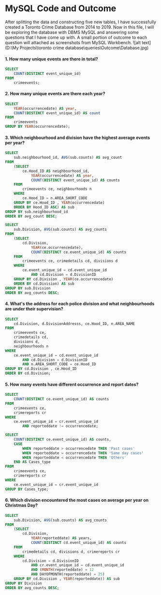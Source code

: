 # MySQL Code and Outcome
After splitting the data and constructing five new tables, I have successfully created a Toronto Crime Database from 2014 to 2019. Now in this file, I will be exploring 
the database with DBMS MySQL and answering some questions that I have come up with. A small portion of outcome to each question will attached as screenshots from MySQL Workbench. 
![alt text](D:\\My Projects\\toronto crime database\\queries\\Outcome\\Database.jpg)

#### 1. How many unique events are there in total?
```sql
SELECT 
    COUNT(DISTINCT event_unique_id)
FROM
    crimeevents;
```

#### 2. How many unique events are there each year?
```sql
SELECT 
    YEAR(occurrencedate) AS year,
    COUNT(DISTINCT event_unique_id) AS count
FROM
    crimeevents
GROUP BY YEAR(occurrencedate);
```


#### 3. Which neighbourhood and division have the highest average events per year? 
```sql
SELECT 
    sub.neighbourhood_id, AVG(sub.counts) AS avg_count
FROM
    (SELECT 
        ce.Hood_ID AS neighbourhood_id,
            YEAR(occurrencedate) AS year,
            COUNT(DISTINCT event_unique_id) AS counts
    FROM
        crimeevents ce, neighbourhoods n
    WHERE
        ce.Hood_ID = n.AREA_SHORT_CODE
    GROUP BY ce.Hood_ID , YEAR(occurrencedate)
    ORDER BY Hood_ID ASC) AS sub
GROUP BY sub.neighbourhood_id
ORDER BY avg_count DESC;
```

```sql
SELECT 
    sub.Division, AVG(sub.counts) AS avg_counts
FROM
    (SELECT 
        cd.Division,
            YEAR(ce.occurrencedate),
            COUNT(DISTINCT ce.event_unique_id) AS counts
    FROM
        crimeevents ce, crimedetails cd, divisions d
    WHERE
        ce.event_unique_id = cd.event_unique_id
            AND cd.Division = d.DivisionID
    GROUP BY cd.Division , YEAR(ce.occurrencedate)
    ORDER BY cd.Division) AS sub
GROUP BY sub.Division
ORDER BY avg_counts DESC;
```

#### 4. What's the address for each police division and what neighbourhoods are under their supervision?
```sql
SELECT 
    cd.Division, d.DivisionAddresss, ce.Hood_ID, n.AREA_NAME
FROM
    crimeevents ce,
    crimedetails cd,
    divisions d,
    neighbourhoods n
WHERE
    ce.event_unique_id = cd.event_unique_id
        AND cd.Division = d.DivisionID
        AND n.AREA_SHORT_CODE = ce.Hood_ID
GROUP BY cd.Division , ce.Hood_ID
ORDER BY cd.Division;
```


#### 5. How many events have different occurrence and report dates? 
```sql
SELECT 
    COUNT(DISTINCT ce.event_unique_id) AS counts
FROM
    crimeevents ce,
    crimereports cr
WHERE
    ce.event_unique_id = cr.event_unique_id
        AND reporteddate != occurrencedate;
```

```sql
SELECT 
    COUNT(DISTINCT ce.event_unique_id) AS counts,
    CASE
        WHEN reporteddate > occurrencedate THEN 'Past cases'
        WHEN reporteddate = occurrencedate THEN 'Same day cases'
        WHEN reporteddate < occurrencedate THEN 'Others'
    END AS Cases_type
FROM
    crimeevents ce,
    crimereports cr
WHERE
    ce.event_unique_id = cr.event_unique_id
GROUP BY Cases_type;
```


#### 6. Which division encountered the most cases on average per year on Christmas Day? 
```sql
SELECT 
    sub.Division, AVG(sub.counts) AS avg_counts
FROM
    (SELECT 
        cd.Division,
            YEAR(reporteddate) AS years,
            COUNT(DISTINCT cd.event_unique_id) AS counts
    FROM
        crimedetails cd, divisions d, crimereports cr
    WHERE
        cd.Division = d.DivisionID
            AND cr.event_unique_id = cd.event_unique_id
            AND (MONTH(reporteddate) = 12
            AND DAYOFMONTH(reporteddate) = 25)
    GROUP BY cd.Division , YEAR(reporteddate)) AS sub
GROUP BY Division
ORDER BY avg_counts DESC;
```


